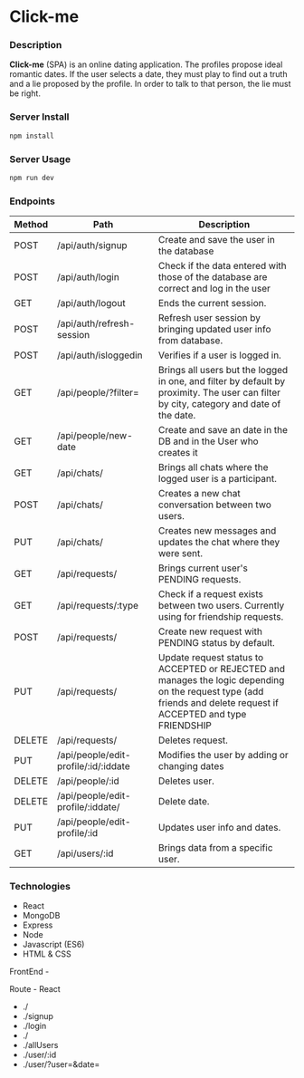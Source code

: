 # Click-me

### Description

**Click-me** (SPA) is an online dating application. The profiles propose ideal romantic dates. If the user selects a date, they must play to find out a truth and a lie proposed by the profile. In order to talk to that person, the lie must be right. 

### Server Install

```sh
npm install
```

### Server Usage

```sh
npm run dev
```

### Endpoints

|	Method	|	Path	|	Description	|
|	-	|	-	|	-	|
|	POST	|	/api/auth/signup	|	Create and save the user in the database	|
|	POST	|	/api/auth/login	|	Check if the data entered with those of the database are correct and log in the user
|	GET	|	/api/auth/logout	|	Ends the current session.	|
|	POST	|	/api/auth/refresh-session	|	Refresh user session by bringing updated user info from database.	|
|	POST	|	/api/auth/isloggedin	|	Verifies if a user is logged in.	|
|	GET	|	/api/people/?filter=	|	Brings all users but the logged in one, and filter by default by proximity. The user can filter by city, category and date of the date.	|
|	GET	|	/api/people/new-date	|	Create and save an date in the DB and in the User who creates it	|
|	GET	|	/api/chats/	|	Brings all chats where the logged user is a participant.	|
|	POST	|	/api/chats/	|	Creates a new chat conversation between two users.	|
|	PUT	|	/api/chats/	|	Creates new messages and updates the chat where they were sent.	|
|	GET	|	/api/requests/	|	Brings current user's PENDING requests.	|
|	GET	|	/api/requests/:type	|	Check if a request exists between two users. Currently using for friendship requests.	|
|	POST	|	/api/requests/	|	Create new request with PENDING status by default.	|
|	PUT	|	/api/requests/	|	Update request status to ACCEPTED or REJECTED and manages the logic depending on the request type (add friends and delete request if ACCEPTED and type FRIENDSHIP | Updates the status of the request to ACCEPTED or REJECTED and manages the logic: if it is ACCEPTED, add the chat to the match and allow the profile to be viewed.	|
|	DELETE	|	/api/requests/	|	Deletes request.	|
|	PUT	|	/api/people/edit-profile/:id/:iddate	|	Modifies the user by adding or changing dates	|
|	DELETE	|	/api/people/:id	|	Deletes user.	|
|	DELETE	|	/api/people/edit-profile/:iddate/	|	Delete date.	|
|	PUT	|	/api/people/edit-profile/:id	|	Updates user info and dates.	|
|	GET	|	/api/users/:id	|	Brings data from a specific user.	|

### Technologies

- React
- MongoDB
- Express
- Node
- Javascript (ES6)
- HTML & CSS


FrontEnd -

Route - React

* ./
* ./signup
* ./login
* ./
* ./allUsers
* ./user/:id
* ./user/?user=&date=
